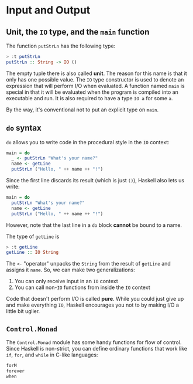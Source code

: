# Input and Output

## Unit, the `IO` type, and the `main` function

The function `putStrLn` has the following type:

```hs
> :t putStrLn
putStrLn :: String -> IO ()
```

The empty tuple there is also called **unit**.
The reason for this name is that it only has one possible value.
The `IO` type constructor is used to denote an expression that will perform I/O when evaluated.
A function named `main` is special in that it will be evaluated when the program is compiled into an executable and run.
It is also required to have a type `IO a` for some `a`.

By the way, it's conventional not to put an explicit type on `main`.

## `do` syntax

`do` allows you to write code in the procedural style in the `IO` context:

```hs
main = do
  _ <- putStrLn "What's your name?"
  name <- getLine
  putStrLn ("Hello, " ++ name ++ "!")
```

Since the first line discards its result (which is just `()`), Haskell also lets us write:

```hs
main = do
  putStrLn "What's your name?"
  name <- getLine
  putStrLn ("Hello, " ++ name ++ "!")
```

However, note that the last line in a `do` block **cannot** be bound to a name.

The type of `getLine` is

```hs
> :t getLine
getLine :: IO String
```

The `<-` "operator" unpacks the `String` from the result of `getLine` and assigns it `name`.
So, we can make two generalizations:
1. You can only receive input in an `IO` context
2. You can call non-`IO` functions from inside the `IO` context

Code that doesn't perform I/O is called **pure**.
While you could just give up and make everything `IO`, Haskell encourages you not to by making I/O a little bit uglier.

## `Control.Monad`

The `Control.Monad` module has some handy functions for flow of control.
Since Haskell is non-strict, you can define ordinary functions that work like `if`, `for`, and `while` in C-like languages:


```hs
forM
forever
when
```